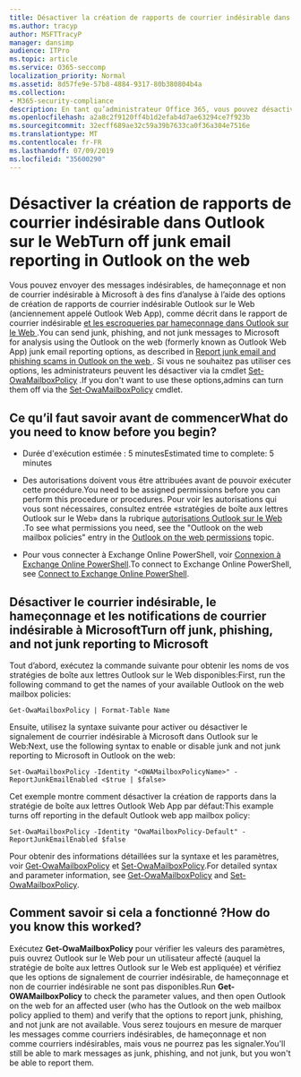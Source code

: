 ```yaml
---
title: Désactiver la création de rapports de courrier indésirable dans Outlook sur le Web
ms.author: tracyp
author: MSFTTracyP
manager: dansimp
audience: ITPro
ms.topic: article
ms.service: O365-seccomp
localization_priority: Normal
ms.assetid: 8d57fe9e-57b8-4884-9317-80b380804b4a
ms.collection:
- M365-security-compliance
description: En tant qu’administrateur Office 365, vous pouvez désactiver la possibilité pour les utilisateurs de signaler le courrier indésirable.
ms.openlocfilehash: a2a8c2f9120ff4b1d2efab4d7ae63294ce7f923b
ms.sourcegitcommit: 32ecff689ae32c59a39b7633ca0f36a304e7516e
ms.translationtype: MT
ms.contentlocale: fr-FR
ms.lasthandoff: 07/09/2019
ms.locfileid: "35600290"
---
```

# <a name="turn-off-junk-email-reporting-in-outlook-on-the-web"></a><span data-ttu-id="529c7-103">Désactiver la création de rapports de courrier indésirable dans Outlook sur le Web</span><span class="sxs-lookup"><span data-stu-id="529c7-103">Turn off junk email reporting in Outlook on the web</span></span>

<span data-ttu-id="529c7-104">Vous pouvez envoyer des messages indésirables, de hameçonnage et non de courrier indésirable à Microsoft à des fins d’analyse à l’aide des options de création de rapports de courrier indésirable Outlook sur le Web (anciennement appelé Outlook Web App), comme décrit dans le rapport de courrier indésirable [et les escroqueries par hameçonnage dans Outlook sur le Web ](report-junk-email-and-phishing-scams-in-outlook-on-the-web-eop.md).</span><span class="sxs-lookup"><span data-stu-id="529c7-104">You can send junk, phishing, and not junk messages to Microsoft for analysis using the Outlook on the web (formerly known as Outlook Web App) junk email reporting options, as described in [Report junk email and phishing scams in Outlook on the web ](report-junk-email-and-phishing-scams-in-outlook-on-the-web-eop.md).</span></span> <span data-ttu-id="529c7-105">Si vous ne souhaitez pas utiliser ces options, les administrateurs peuvent les désactiver via la cmdlet [Set-OwaMailboxPolicy](http://technet.microsoft.com/library/530166f7-ab42-4609-ba73-9b5a39b567be.aspx) .</span><span class="sxs-lookup"><span data-stu-id="529c7-105">If you don't want to use these options,admins can turn them off via the [Set-OwaMailboxPolicy](http://technet.microsoft.com/library/530166f7-ab42-4609-ba73-9b5a39b567be.aspx) cmdlet.</span></span> 
  
## <a name="what-do-you-need-to-know-before-you-begin"></a><span data-ttu-id="529c7-106">Ce qu’il faut savoir avant de commencer</span><span class="sxs-lookup"><span data-stu-id="529c7-106">What do you need to know before you begin?</span></span>
<span data-ttu-id="529c7-107"><a name="sectionSection0"> </a></span><span class="sxs-lookup"><span data-stu-id="529c7-107"></span></span>

- <span data-ttu-id="529c7-108">Durée d'exécution estimée : 5 minutes</span><span class="sxs-lookup"><span data-stu-id="529c7-108">Estimated time to complete: 5 minutes</span></span>
    
- <span data-ttu-id="529c7-109">Des autorisations doivent vous être attribuées avant de pouvoir exécuter cette procédure.</span><span class="sxs-lookup"><span data-stu-id="529c7-109">You need to be assigned permissions before you can perform this procedure or procedures.</span></span> <span data-ttu-id="529c7-110">Pour voir les autorisations qui vous sont nécessaires, consultez entrée «stratégies de boîte aux lettres Outlook sur le Web» dans la rubrique [autorisations Outlook sur le Web](http://technet.microsoft.com/library/57eca42a-5a7f-4c65-89f0-7a84f2dbea19.aspx#OutlookWebApp) .</span><span class="sxs-lookup"><span data-stu-id="529c7-110">To see what permissions you need, see the "Outlook on the web mailbox policies" entry in the [Outlook on the web permissions](http://technet.microsoft.com/library/57eca42a-5a7f-4c65-89f0-7a84f2dbea19.aspx#OutlookWebApp) topic.</span></span> 

- <span data-ttu-id="529c7-111">Pour vous connecter à Exchange Online PowerShell, voir [Connexion à Exchange Online PowerShell](https://docs.microsoft.com/powershell/exchange/exchange-online/connect-to-exchange-online-powershell/connect-to-exchange-online-powershell).</span><span class="sxs-lookup"><span data-stu-id="529c7-111">To connect to Exchange Online PowerShell, see [Connect to Exchange Online PowerShell](https://docs.microsoft.com/powershell/exchange/exchange-online/connect-to-exchange-online-powershell/connect-to-exchange-online-powershell).</span></span>

## <a name="turn-off-junk-phishing-and-not-junk-reporting-to-microsoft"></a><span data-ttu-id="529c7-112">Désactiver le courrier indésirable, le hameçonnage et les notifications de courrier indésirable à Microsoft</span><span class="sxs-lookup"><span data-stu-id="529c7-112">Turn off junk, phishing, and not junk reporting to Microsoft</span></span>
<span data-ttu-id="529c7-113"><a name="sectionSection1"> </a></span><span class="sxs-lookup"><span data-stu-id="529c7-113"></span></span>

<span data-ttu-id="529c7-114">Tout d’abord, exécutez la commande suivante pour obtenir les noms de vos stratégies de boîte aux lettres Outlook sur le Web disponibles:</span><span class="sxs-lookup"><span data-stu-id="529c7-114">First, run the following command to get the names of your available Outlook on the web mailbox policies:</span></span>
  
```
Get-OwaMailboxPolicy | Format-Table Name
```

<span data-ttu-id="529c7-115">Ensuite, utilisez la syntaxe suivante pour activer ou désactiver le signalement de courrier indésirable à Microsoft dans Outlook sur le Web:</span><span class="sxs-lookup"><span data-stu-id="529c7-115">Next, use the following syntax to enable or disable junk and not junk reporting to Microsoft in Outlook on the web:</span></span>
  
```
Set-OwaMailboxPolicy -Identity "<OWAMailboxPolicyName>" -ReportJunkEmailEnabled <$true | $false>
```

<span data-ttu-id="529c7-116">Cet exemple montre comment désactiver la création de rapports dans la stratégie de boîte aux lettres Outlook Web App par défaut:</span><span class="sxs-lookup"><span data-stu-id="529c7-116">This example turns off reporting in the default Outlook web app mailbox policy:</span></span>
  
```
Set-OwaMailboxPolicy -Identity "OwaMailboxPolicy-Default" -ReportJunkEmailEnabled $false
```

<span data-ttu-id="529c7-117">Pour obtenir des informations détaillées sur la syntaxe et les paramètres, voir [Get-OwaMailboxPolicy](http://technet.microsoft.com/library/bdd580d3-8812-4b4a-93e8-c6401b0d2f0f.aspx) et [Set-OwaMailboxPolicy](http://technet.microsoft.com/library/530166f7-ab42-4609-ba73-9b5a39b567be.aspx).</span><span class="sxs-lookup"><span data-stu-id="529c7-117">For detailed syntax and parameter information, see [Get-OwaMailboxPolicy](http://technet.microsoft.com/library/bdd580d3-8812-4b4a-93e8-c6401b0d2f0f.aspx) and [Set-OwaMailboxPolicy](http://technet.microsoft.com/library/530166f7-ab42-4609-ba73-9b5a39b567be.aspx).</span></span>

## <a name="how-do-you-know-this-worked"></a><span data-ttu-id="529c7-118">Comment savoir si cela a fonctionné ?</span><span class="sxs-lookup"><span data-stu-id="529c7-118">How do you know this worked?</span></span>
<span data-ttu-id="529c7-119"><a name="sectionSection2"> </a></span><span class="sxs-lookup"><span data-stu-id="529c7-119"></span></span>

<span data-ttu-id="529c7-120">Exécutez **Get-OwaMailboxPolicy** pour vérifier les valeurs des paramètres, puis ouvrez Outlook sur le Web pour un utilisateur affecté (auquel la stratégie de boîte aux lettres Outlook sur le Web est appliquée) et vérifiez que les options de signalement de courrier indésirable, de hameçonnage et non de courrier indésirable ne sont pas disponibles.</span><span class="sxs-lookup"><span data-stu-id="529c7-120">Run **Get-OWAMailboxPolicy** to check the parameter values, and then open Outlook on the web for an affected user (who has the Outlook on the web mailbox policy applied to them) and verify that the options to report junk, phishing, and not junk are not available.</span></span> <span data-ttu-id="529c7-121">Vous serez toujours en mesure de marquer les messages comme courriers indésirables, de hameçonnage et non comme courriers indésirables, mais vous ne pourrez pas les signaler.</span><span class="sxs-lookup"><span data-stu-id="529c7-121">You'll still be able to mark messages as junk, phishing, and not junk, but you won't be able to report them.</span></span> 

